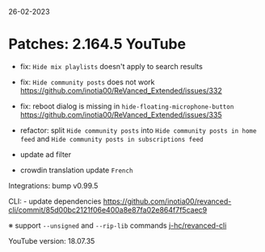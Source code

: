 26-02-2023

Patches: 2.164.5
 YouTube
==
- fix: `Hide mix playlists` doesn't apply to search results
- fix: `Hide community posts` does not work https://github.com/inotia00/ReVanced_Extended/issues/332
- fix: reboot dialog is missing in `hide-floating-microphone-button` https://github.com/inotia00/ReVanced_Extended/issues/335
- refactor: split `Hide community posts` into `Hide community posts in home feed` and `Hide community posts in subscriptions feed`
- update ad filter

- crowdin translation update
`French`
 
Integrations:  bump v0.99.5 
 
CLI:  - update dependencies https://github.com/inotia00/revanced-cli/commit/85d00bc2121f06e400a8e87fa02e864f7f5caec9

※ support `--unsigned` and `--rip-lib` commands [j-hc/revanced-cli](https://github.com/j-hc/revanced-cli) 

YouTube version: 18.07.35
